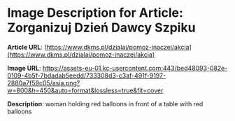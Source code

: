# Image Description for Article: Zorganizuj Dzień Dawcy Szpiku
**Article URL**: [https://www.dkms.pl/dzialaj/pomoz-inaczej/akcja](https://www.dkms.pl/dzialaj/pomoz-inaczej/akcja)

**Image URL**: https://assets-eu-01.kc-usercontent.com:443/bed48093-082e-0109-4b5f-7bdadab5eedd/733308d3-c3af-491f-9197-2880a7f59c05/asia.png?w=800&h=450&auto=format&lossless=true&fit=cover

**Description**: woman holding red balloons in front of a table with red balloons
